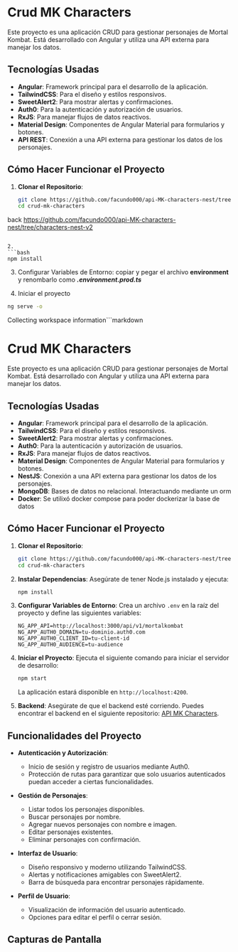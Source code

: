 # Crud MK Characters

Este proyecto es una aplicación CRUD para gestionar personajes de Mortal Kombat. Está desarrollado con Angular y utiliza una API externa para manejar los datos.

## Tecnologías Usadas

- **Angular**: Framework principal para el desarrollo de la aplicación.
- **TailwindCSS**: Para el diseño y estilos responsivos.
- **SweetAlert2**: Para mostrar alertas y confirmaciones.
- **Auth0**: Para la autenticación y autorización de usuarios.
- **RxJS**: Para manejar flujos de datos reactivos.
- **Material Design**: Componentes de Angular Material para formularios y botones.
- **API REST**: Conexión a una API externa para gestionar los datos de los personajes.

## Cómo Hacer Funcionar el Proyecto

1. **Clonar el Repositorio**:
   ```bash
   git clone https://github.com/facundo000/api-MK-characters-nest/tree/characters-nest-v2
   cd crud-mk-characters
back https://github.com/facundo000/api-MK-characters-nest/tree/characters-nest-v2
```

2. 
```bash 
npm install
```

3. Configurar Variables de Entorno: copiar y pegar el archivo **environment** y renombarlo como ***.environment.prod.ts***

4. Iniciar el proyecto 
```bash 
ng serve -o
```


Collecting workspace information```markdown
# Crud MK Characters

Este proyecto es una aplicación CRUD para gestionar personajes de Mortal Kombat. Está desarrollado con Angular y utiliza una API externa para manejar los datos.

## Tecnologías Usadas

- **Angular**: Framework principal para el desarrollo de la aplicación.
- **TailwindCSS**: Para el diseño y estilos responsivos.
- **SweetAlert2**: Para mostrar alertas y confirmaciones.
- **Auth0**: Para la autenticación y autorización de usuarios.
- **RxJS**: Para manejar flujos de datos reactivos.
- **Material Design**: Componentes de Angular Material para formularios y botones.
- **NestJS**: Conexión a una API externa para gestionar los datos de los personajes.
- **MongoDB**: Bases de datos no relacional. Interactuando mediante un orm
- **Docker**: Se utilixó docker compose para poder dockerizar la base de datos

## Cómo Hacer Funcionar el Proyecto

1. **Clonar el Repositorio**:
   ```bash
   git clone https://github.com/facundo000/api-MK-characters-nest/tree/characters-nest-v2
   cd crud-mk-characters
   ```

2. **Instalar Dependencias**:
   Asegúrate de tener Node.js instalado y ejecuta:
   ```bash
   npm install
   ```

3. **Configurar Variables de Entorno**:
   Crea un archivo `.env` en la raíz del proyecto y define las siguientes variables:
   ```env
   NG_APP_API=http://localhost:3000/api/v1/mortalkombat
   NG_APP_AUTH0_DOMAIN=tu-dominio.auth0.com
   NG_APP_AUTH0_CLIENT_ID=tu-client-id
   NG_APP_AUTH0_AUDIENCE=tu-audience
   ```

4. **Iniciar el Proyecto**:
   Ejecuta el siguiente comando para iniciar el servidor de desarrollo:
   ```bash
   npm start
   ```
   La aplicación estará disponible en `http://localhost:4200`.

5. **Backend**:
   Asegúrate de que el backend esté corriendo. Puedes encontrar el backend en el siguiente repositorio: [API MK Characters](https://github.com/facundo000/api-MK-characters-nest/tree/characters-nest-v2).

## Funcionalidades del Proyecto

- **Autenticación y Autorización**:
  - Inicio de sesión y registro de usuarios mediante Auth0.
  - Protección de rutas para garantizar que solo usuarios autenticados puedan acceder a ciertas funcionalidades.

- **Gestión de Personajes**:
  - Listar todos los personajes disponibles.
  - Buscar personajes por nombre.
  - Agregar nuevos personajes con nombre e imagen.
  - Editar personajes existentes.
  - Eliminar personajes con confirmación.

- **Interfaz de Usuario**:
  - Diseño responsivo y moderno utilizando TailwindCSS.
  - Alertas y notificaciones amigables con SweetAlert2.
  - Barra de búsqueda para encontrar personajes rápidamente.

- **Perfil de Usuario**:
  - Visualización de información del usuario autenticado.
  - Opciones para editar el perfil o cerrar sesión.

## Capturas de Pantalla


